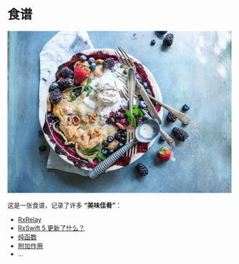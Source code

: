 # 食谱

![](/assets/Recipes/Recipes.jpg)

这是一张食谱，记录了许多 **“美味佳肴”**：

* [RxRelay](/content/recipes/rxrelay.md)
* [RxSwift 5 更新了什么？](/content/recipes/whats_new_in_rxswift_5.md)
* [纯函数](/content/recipes/pure_function.md)
* [附加作用](/content/recipes/side_effects.md)
* ...